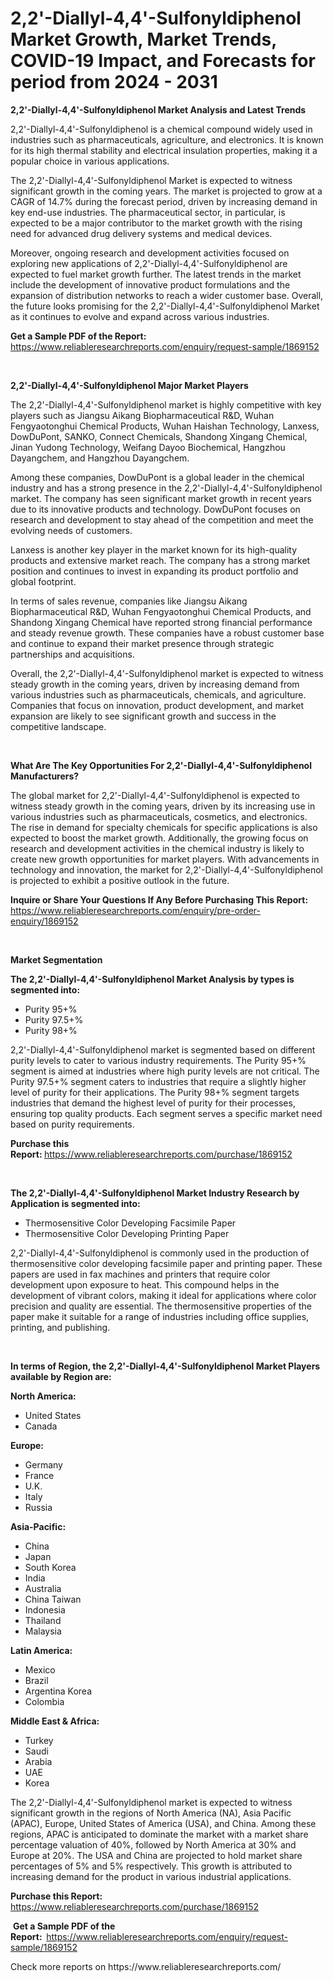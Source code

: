 <p><h1>2,2'-Diallyl-4,4'-Sulfonyldiphenol Market Growth, Market Trends, COVID-19 Impact, and Forecasts for period from 2024 - 2031</h1></p><p><strong>2,2'-Diallyl-4,4'-Sulfonyldiphenol Market Analysis and Latest Trends</strong></p>
<p><p>2,2'-Diallyl-4,4'-Sulfonyldiphenol is a chemical compound widely used in industries such as pharmaceuticals, agriculture, and electronics. It is known for its high thermal stability and electrical insulation properties, making it a popular choice in various applications.</p><p>The 2,2'-Diallyl-4,4'-Sulfonyldiphenol Market is expected to witness significant growth in the coming years. The market is projected to grow at a CAGR of 14.7% during the forecast period, driven by increasing demand in key end-use industries. The pharmaceutical sector, in particular, is expected to be a major contributor to the market growth with the rising need for advanced drug delivery systems and medical devices.</p><p>Moreover, ongoing research and development activities focused on exploring new applications of 2,2'-Diallyl-4,4'-Sulfonyldiphenol are expected to fuel market growth further. The latest trends in the market include the development of innovative product formulations and the expansion of distribution networks to reach a wider customer base. Overall, the future looks promising for the 2,2'-Diallyl-4,4'-Sulfonyldiphenol Market as it continues to evolve and expand across various industries.</p></p>
<p><strong>Get a Sample PDF of the Report:&nbsp;</strong> <a href="https://www.reliableresearchreports.com/enquiry/request-sample/1869152">https://www.reliableresearchreports.com/enquiry/request-sample/1869152</a></p>
<p>&nbsp;</p>
<p><strong>2,2'-Diallyl-4,4'-Sulfonyldiphenol Major Market Players</strong></p>
<p><p>The 2,2'-Diallyl-4,4'-Sulfonyldiphenol market is highly competitive with key players such as Jiangsu Aikang Biopharmaceutical R&D, Wuhan Fengyaotonghui Chemical Products, Wuhan Haishan Technology, Lanxess, DowDuPont, SANKO, Connect Chemicals, Shandong Xingang Chemical, Jinan Yudong Technology, Weifang Dayoo Biochemical, Hangzhou Dayangchem, and Hangzhou Dayangchem.</p><p>Among these companies, DowDuPont is a global leader in the chemical industry and has a strong presence in the 2,2'-Diallyl-4,4'-Sulfonyldiphenol market. The company has seen significant market growth in recent years due to its innovative products and technology. DowDuPont focuses on research and development to stay ahead of the competition and meet the evolving needs of customers.</p><p>Lanxess is another key player in the market known for its high-quality products and extensive market reach. The company has a strong market position and continues to invest in expanding its product portfolio and global footprint.</p><p>In terms of sales revenue, companies like Jiangsu Aikang Biopharmaceutical R&D, Wuhan Fengyaotonghui Chemical Products, and Shandong Xingang Chemical have reported strong financial performance and steady revenue growth. These companies have a robust customer base and continue to expand their market presence through strategic partnerships and acquisitions.</p><p>Overall, the 2,2'-Diallyl-4,4'-Sulfonyldiphenol market is expected to witness steady growth in the coming years, driven by increasing demand from various industries such as pharmaceuticals, chemicals, and agriculture. Companies that focus on innovation, product development, and market expansion are likely to see significant growth and success in the competitive landscape.</p></p>
<p>&nbsp;</p>
<p><strong>What Are The Key Opportunities For 2,2'-Diallyl-4,4'-Sulfonyldiphenol Manufacturers?</strong></p>
<p><p>The global market for 2,2'-Diallyl-4,4'-Sulfonyldiphenol is expected to witness steady growth in the coming years, driven by its increasing use in various industries such as pharmaceuticals, cosmetics, and electronics. The rise in demand for specialty chemicals for specific applications is also expected to boost the market growth. Additionally, the growing focus on research and development activities in the chemical industry is likely to create new growth opportunities for market players. With advancements in technology and innovation, the market for 2,2'-Diallyl-4,4'-Sulfonyldiphenol is projected to exhibit a positive outlook in the future.</p></p>
<p><strong>Inquire or Share Your Questions If Any Before Purchasing This Report:</strong> <a href="https://www.reliableresearchreports.com/enquiry/pre-order-enquiry/1869152">https://www.reliableresearchreports.com/enquiry/pre-order-enquiry/1869152</a></p>
<p>&nbsp;</p>
<p><strong>Market Segmentation</strong></p>
<p><strong>The 2,2'-Diallyl-4,4'-Sulfonyldiphenol Market Analysis by types is segmented into:</strong></p>
<p><ul><li>Purity 95+%</li><li>Purity 97.5+%</li><li>Purity 98+%</li></ul></p>
<p><p>2,2'-Diallyl-4,4'-Sulfonyldiphenol market is segmented based on different purity levels to cater to various industry requirements. The Purity 95+% segment is aimed at industries where high purity levels are not critical. The Purity 97.5+% segment caters to industries that require a slightly higher level of purity for their applications. The Purity 98+% segment targets industries that demand the highest level of purity for their processes, ensuring top quality products. Each segment serves a specific market need based on purity requirements.</p></p>
<p><strong>Purchase this Report:&nbsp;</strong><a href="https://www.reliableresearchreports.com/purchase/1869152">https://www.reliableresearchreports.com/purchase/1869152</a></p>
<p>&nbsp;</p>
<p><strong>The 2,2'-Diallyl-4,4'-Sulfonyldiphenol Market Industry Research by Application is segmented into:</strong></p>
<p><ul><li>Thermosensitive Color Developing Facsimile Paper</li><li>Thermosensitive Color Developing Printing Paper</li></ul></p>
<p><p>2,2'-Diallyl-4,4'-Sulfonyldiphenol is commonly used in the production of thermosensitive color developing facsimile paper and printing paper. These papers are used in fax machines and printers that require color development upon exposure to heat. This compound helps in the development of vibrant colors, making it ideal for applications where color precision and quality are essential. The thermosensitive properties of the paper make it suitable for a range of industries including office supplies, printing, and publishing.</p></p>
<p>&nbsp;</p>
<p><strong>In terms of Region, the 2,2'-Diallyl-4,4'-Sulfonyldiphenol Market Players available by Region are:</strong></p>
<p>
    <p> <strong> North America: </strong>
        <ul>
            <li>United States</li>
            <li>Canada</li>
        </ul>
        </p> 
    <p> <strong> Europe: </strong>
        <ul>
            <li>Germany</li>
            <li>France</li>
            <li>U.K.</li>
            <li>Italy</li>
            <li>Russia</li>
        </ul>
        </p> 
    <p> <strong> Asia-Pacific: </strong>
        <ul>
            <li>China</li>
            <li>Japan</li>
            <li>South Korea</li>
            <li>India</li>
            <li>Australia</li>
            <li>China Taiwan</li>
            <li>Indonesia</li>
            <li>Thailand</li>
            <li>Malaysia</li>
        </ul>
        </p> 
    <p> <strong> Latin America: </strong>
        <ul>
            <li>Mexico</li>
            <li>Brazil</li>
            <li>Argentina Korea</li>
            <li>Colombia</li>
        </ul>
        </p> 
    <p> <strong> Middle East & Africa: </strong>
        <ul>
            <li>Turkey</li>
            <li>Saudi</li>
            <li>Arabia</li>
            <li>UAE</li>
            <li>Korea</li>
        </ul>
    </p>
    </p>
<p><p>The 2,2'-Diallyl-4,4'-Sulfonyldiphenol market is expected to witness significant growth in the regions of North America (NA), Asia Pacific (APAC), Europe, United States of America (USA), and China. Among these regions, APAC is anticipated to dominate the market with a market share percentage valuation of 40%, followed by North America at 30% and Europe at 20%. The USA and China are projected to hold market share percentages of 5% and 5% respectively. This growth is attributed to increasing demand for the product in various industrial applications.</p></p>
<p><strong>Purchase this Report: </strong><a href="https://www.reliableresearchreports.com/purchase/1869152">https://www.reliableresearchreports.com/purchase/1869152</a></p>
<p>&nbsp;<strong>Get a Sample PDF of the Report:&nbsp;&nbsp;</strong><a href="https://www.reliableresearchreports.com/enquiry/request-sample/1869152">https://www.reliableresearchreports.com/enquiry/request-sample/1869152</a></p>
<p><strong></strong></p>
<p>Check more reports on https://www.reliableresearchreports.com/</p>